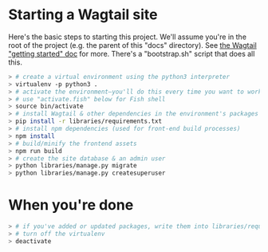 # Starting a Wagtail site

Here's the basic steps to starting this project. We'll assume you're in the root of the project (e.g. the parent of this "docs" directory). See [the Wagtail "getting started" doc](http://docs.wagtail.io/en/v1.10.1/getting_started/tutorial.html) for more. There's a "bootstrap.sh" script that does all this.

```sh
> # create a virtual environment using the python3 interpreter
> virtualenv -p python3 .
> # activate the environment—you'll do this every time you want to work on the project
> # use "activate.fish" below for Fish shell
> source bin/activate
> # install Wagtail & other dependencies in the environment's packages
> pip install -r libraries/requirements.txt
> # install npm dependencies (used for front-end build processes)
> npm install
> # build/minify the frontend assets
> npm run build
> # create the site database & an admin user
> python libraries/manage.py migrate
> python libraries/manage.py createsuperuser
```

# When you're done

```sh
> # if you've added or updated packages, write them into libraries/requirements.txt
> # turn off the virtualenv
> deactivate
```
